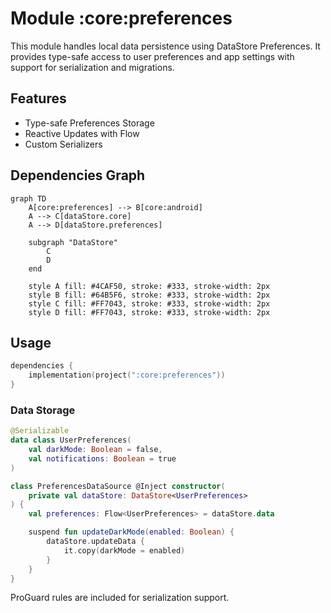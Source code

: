 # Module :core:preferences

This module handles local data persistence using DataStore Preferences. It provides type-safe access
to user preferences and app settings with support for serialization and migrations.

## Features

- Type-safe Preferences Storage
- Reactive Updates with Flow
- Custom Serializers

## Dependencies Graph

```mermaid
graph TD
    A[core:preferences] --> B[core:android]
    A --> C[dataStore.core]
    A --> D[dataStore.preferences]

    subgraph "DataStore"
        C
        D
    end

    style A fill: #4CAF50, stroke: #333, stroke-width: 2px
    style B fill: #64B5F6, stroke: #333, stroke-width: 2px
    style C fill: #FF7043, stroke: #333, stroke-width: 2px
    style D fill: #FF7043, stroke: #333, stroke-width: 2px
```

## Usage

```kotlin
dependencies {
    implementation(project(":core:preferences"))
}
```

### Data Storage

```kotlin
@Serializable
data class UserPreferences(
    val darkMode: Boolean = false,
    val notifications: Boolean = true
)

class PreferencesDataSource @Inject constructor(
    private val dataStore: DataStore<UserPreferences>
) {
    val preferences: Flow<UserPreferences> = dataStore.data

    suspend fun updateDarkMode(enabled: Boolean) {
        dataStore.updateData {
            it.copy(darkMode = enabled)
        }
    }
}
```

ProGuard rules are included for serialization support.